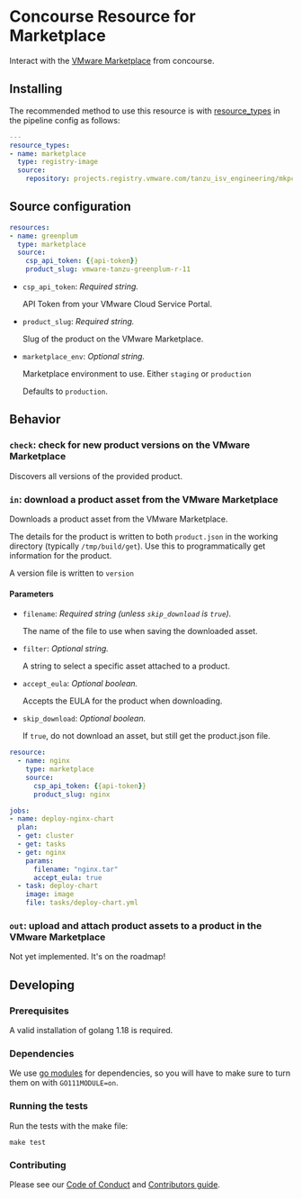 # Concourse Resource for Marketplace

Interact with the [VMware Marketplace](https://marketplace.cloud.vmware.com/) from concourse.

## Installing

The recommended method to use this resource is with
[resource_types](https://concourse-ci.org/resource-types.html) in the
pipeline config as follows:

```yaml
---
resource_types:
- name: marketplace
  type: registry-image
  source:
    repository: projects.registry.vmware.com/tanzu_isv_engineering/mkpcli_concourse_resource
```

## Source configuration

```yaml
resources:
- name: greenplum
  type: marketplace
  source:
    csp_api_token: {{api-token}}
    product_slug: vmware-tanzu-greenplum-r-11
```

* `csp_api_token`: *Required string.*

  API Token from your VMware Cloud Service Portal.

* `product_slug`: *Required string.*

  Slug of the product on the VMware Marketplace.

* `marketplace_env`: *Optional string.*

  Marketplace environment to use. Either `staging` or `production`

  Defaults to `production`.

## Behavior

### `check`: check for new product versions on the VMware Marketplace

Discovers all versions of the provided product.

### `in`: download a product asset from the VMware Marketplace

Downloads a product asset from the VMware Marketplace.

The details for the product is written to both `product.json` in the working directory (typically `/tmp/build/get`).
Use this to programmatically get information for the product.

A version file is written to `version`

#### Parameters

* `filename`: *Required string (unless `skip_download` is `true`).*

  The name of the file to use when saving the downloaded asset.

* `filter`: *Optional string.*

  A string to select a specific asset attached to a product.

* `accept_eula`: *Optional boolean.*

  Accepts the EULA for the product when downloading.

* `skip_download`: *Optional boolean.*

  If `true`, do not download an asset, but still get the product.json file.

```yaml
resource:
  - name: nginx
    type: marketplace
    source:
      csp_api_token: {{api-token}}
      product_slug: nginx

jobs:
- name: deploy-nginx-chart
  plan:
  - get: cluster
  - get: tasks
  - get: nginx
    params:
      filename: "nginx.tar"
      accept_eula: true
  - task: deploy-chart
    image: image
    file: tasks/deploy-chart.yml      
```

### `out`: upload and attach product assets to a product in the VMware Marketplace

Not yet implemented. It's on the roadmap!

## Developing

### Prerequisites

A valid installation of golang 1.18 is required.

### Dependencies

We use [go modules](https://github.com/golang/go/wiki/Modules) for dependencies, so you will have to make sure to turn them on with `GO111MODULE=on`.

### Running the tests

Run the tests with the make file:

```
make test
```

### Contributing

Please see our [Code of Conduct](CODE-OF-CONDUCT.md) and [Contributors guide](CONTRIBUTING.md).
